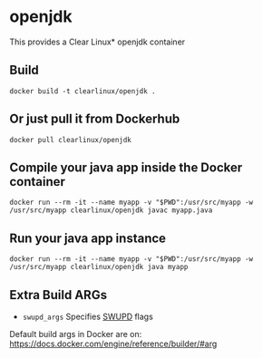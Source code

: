 openjdk
==========
This provides a Clear Linux* openjdk container

Build
-----
```
docker build -t clearlinux/openjdk .
```

Or just pull it from Dockerhub
---------------------------
```
docker pull clearlinux/openjdk
```

Compile your java app inside the Docker container
-----------------------
```
docker run --rm -it --name myapp -v "$PWD":/usr/src/myapp -w /usr/src/myapp clearlinux/openjdk javac myapp.java
```

Run your java app instance
-----------------------
```
docker run --rm -it --name myapp -v "$PWD":/usr/src/myapp -w /usr/src/myapp clearlinux/openjdk java myapp
```

Extra Build ARGs
----------------
- ``swupd_args`` Specifies [SWUPD](https://github.com/clearlinux/swupd-client/blob/master/docs/swupd.1.rst#options) flags

Default build args in Docker are on: https://docs.docker.com/engine/reference/builder/#arg

